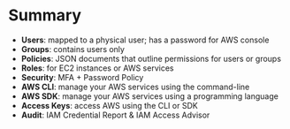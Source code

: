 # Summary

- **Users**: mapped to a physical user; has a password for AWS console
- **Groups**: contains users only
- **Policies**: JSON documents that outline permissions for users or groups
- **Roles**: for EC2 instances or AWS services
- **Security**: MFA + Password Policy
- **AWS CLI**: manage your AWS services using the command-line
- **AWS SDK**: manage your AWS services using a programming language
- **Access Keys**: access AWS using the CLI or SDK
- **Audit**: IAM Credential Report & IAM Access Advisor